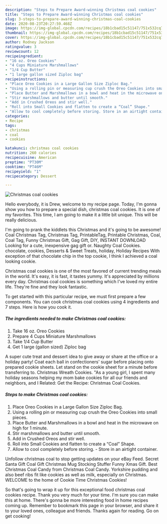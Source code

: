 ```yaml
---
description: "Steps to Prepare Award-winning Christmas coal cookies"
title: "Steps to Prepare Award-winning Christmas coal cookies"
slug: 3-steps-to-prepare-award-winning-christmas-coal-cookies
date: 2020-08-23T20:27:59.468Z
image: https://img-global.cpcdn.com/recipes/18b1cbad15c51147/751x532cq70/christmas-coal-cookies-recipe-main-photo.jpg
thumbnail: https://img-global.cpcdn.com/recipes/18b1cbad15c51147/751x532cq70/christmas-coal-cookies-recipe-main-photo.jpg
cover: https://img-global.cpcdn.com/recipes/18b1cbad15c51147/751x532cq70/christmas-coal-cookies-recipe-main-photo.jpg
author: Rodney Jackson
ratingvalue: 3
reviewcount: 12
recipeingredient:
- "16 oz. Oreo Cookies"
- "4 Cups Miniature Marshmallows"
- "1/4 Cup Butter"
- "1 large gallon sized Ziploc bag"
recipeinstructions:
- "Place Oreo Cookies in a Large Gallon Size Ziploc Bag."
- "Using a rolling pin or measuring cup crush the Oreo Cookies into small pieces."
- "Place Butter and Marshmallows in a bowl and heat in the microwave on high for 1 minute."
- "Stir marshmallows and butter until smooth."
- "Add in Crushed Oreos and stir well."
- "Roll into Small Cookies and flatten to create a “Coal” Shape."
- "Allow to cool completely before storing. Store in an airtight container."
categories:
- Recipe
tags:
- christmas
- coal
- cookies

katakunci: christmas coal cookies 
nutrition: 260 calories
recipecuisine: American
preptime: "PT30M"
cooktime: "PT46M"
recipeyield: "1"
recipecategory: Dessert

---
```



![Christmas coal cookies](https://img-global.cpcdn.com/recipes/18b1cbad15c51147/751x532cq70/christmas-coal-cookies-recipe-main-photo.jpg)

Hello everybody, it is Drew, welcome to my recipe page. Today, I'm gonna show you how to prepare a special dish, christmas coal cookies. It is one of my favorites. This time, I am going to make it a little bit unique. This will be really delicious.

I&#39;m going to prank the kiddlets this Christmas and it&#39;s going to be awesome! Coal Christmas Tag, Christmas Tag, PrintableTag, Printable Christmas, Coal, Coal Tag, Funny Christmas Gift, Gag Gift, DIY, INSTANT DOWNLOAD Looking for a cute, inexpensive gag gift or. Naughty Coal Cookies. chocolate, cookies, Desserts &amp; Sweet Treats, holiday, Holiday Recipes With exception of that chocolate chip in the top cookie, I think I achieved a coal looking cookie.

Christmas coal cookies is one of the most favored of current trending meals in the world. It's easy, it is fast, it tastes yummy. It's appreciated by millions every day. Christmas coal cookies is something which I've loved my entire life. They're fine and they look fantastic.


To get started with this particular recipe, we must first prepare a few components. You can cook christmas coal cookies using 4 ingredients and 7 steps. Here is how you cook it.

<!--inarticleads1-->

##### The ingredients needed to make Christmas coal cookies:

1. Take 16 oz. Oreo Cookies
1. Prepare 4 Cups Miniature Marshmallows
1. Take 1/4 Cup Butter
1. Get 1 large (gallon sized) Ziploc bag


A super cute treat and dessert idea to give away or share at the office or a holiday party! Coat each ball in confectioners&#39; sugar before placing onto prepared cookie sheets. Let stand on the cookie sheet for a minute before transferring to. Christmas Wreath Cookies. &#34;As a young girl, I spent many holiday seasons helping my mom bake cookies for all our friends and neighbors, and I Related: Get the Recipe: Christmas Coal Cookies. 

<!--inarticleads2-->

##### Steps to make Christmas coal cookies:

1. Place Oreo Cookies in a Large Gallon Size Ziploc Bag.
1. Using a rolling pin or measuring cup crush the Oreo Cookies into small pieces.
1. Place Butter and Marshmallows in a bowl and heat in the microwave on high for 1 minute.
1. Stir marshmallows and butter until smooth.
1. Add in Crushed Oreos and stir well.
1. Roll into Small Cookies and flatten to create a “Coal” Shape.
1. Allow to cool completely before storing. - Store in an airtight container.


Unfollow christmas coal to stop getting updates on your eBay Feed. Secret Santa Gift Coal Gift Christmas Mug Stocking Stuffer Funny Xmas Gift. Best Christmas Coal Candy from Christmas Coal Candy. Yorkshire pudding and also beef ribs fit like cookies as well as milk, especially on Christmas. WELCOME to the home of Cookie Time Christmas Cookies! 

So that's going to wrap it up for this exceptional food christmas coal cookies recipe. Thank you very much for your time. I'm sure you can make this at home. There's gonna be more interesting food in home recipes coming up. Remember to bookmark this page in your browser, and share it to your loved ones, colleague and friends. Thanks again for reading. Go on get cooking!
